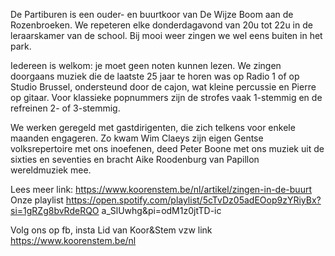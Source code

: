 De Partiburen is een ouder- en buurtkoor van De Wijze Boom aan de
Rozenbroeken.
We repeteren elke donderdagavond van 20u tot 22u in de leraarskamer van de
school. Bij mooi weer zingen we wel eens buiten in het park.

Iedereen is welkom: je moet geen noten kunnen lezen. We zingen doorgaans
muziek die de laatste 25 jaar te horen was op Radio 1 of op Studio Brussel,
ondersteund door de cajon, wat kleine percussie en Pierre op gitaar. Voor klassieke
popnummers zijn de strofes vaak 1-stemmig en de refreinen 2- of 3-stemmig.

We werken geregeld met gastdirigenten, die zich telkens voor enkele maanden
engageren. Zo kwam Wim Claeys zijn eigen Gentse volksrepertoire met ons
inoefenen, deed Peter Boone met ons muziek uit de sixties en seventies en bracht
Aike Roodenburg van Papillon wereldmuziek mee.

Lees meer link: https://www.koorenstem.be/nl/artikel/zingen-in-de-buurt
Onze playlist
https://open.spotify.com/playlist/5cTvDz05adEOop9zYRiyBx?si=1gRZg8bvRdeRQO
a_SlUwhg&amp;pi=odM1z0jtTD-ic

Volg ons op fb, insta Lid van Koor&amp;Stem vzw link https://www.koorenstem.be/nl
